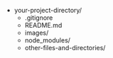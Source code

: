 

- your-project-directory/
  - .gitignore
  - README.md
  - images/
  - node_modules/
  - other-files-and-directories/
